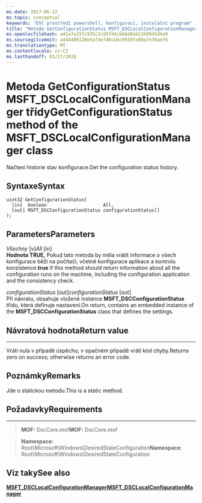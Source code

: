 ```yaml
---
ms.date: 2017-06-12
ms.topic: conceptual
keywords: "DSC prostředí powershell, konfiguraci, instalační program"
title: "Metoda GetConfigurationStatus MSFT_DSCLocalConfigurationManager třídy"
ms.openlocfilehash: a41e7a15fc935c2cd5fd4cb66d0ab13509d5d4e0
ms.sourcegitcommit: a444406120e5af4e746cbbc0558fe89a7e78aef6
ms.translationtype: MT
ms.contentlocale: cs-CZ
ms.lasthandoff: 01/17/2018
---
```

# <a name="getconfigurationstatus-method-of-the-msftdsclocalconfigurationmanager-class"></a><span data-ttu-id="b5390-103">Metoda GetConfigurationStatus MSFT_DSCLocalConfigurationManager třídy</span><span class="sxs-lookup"><span data-stu-id="b5390-103">GetConfigurationStatus method of the MSFT_DSCLocalConfigurationManager class</span></span>

<span data-ttu-id="b5390-104">Načtení historie stav konfigurace.</span><span class="sxs-lookup"><span data-stu-id="b5390-104">Get the configuration status history.</span></span>

<a name="syntax"></a><span data-ttu-id="b5390-105">Syntaxe</span><span class="sxs-lookup"><span data-stu-id="b5390-105">Syntax</span></span>
------

```mof
uint32 GetConfigurationStatus(
  [in]  boolean                     All,
  [out] MSFT_DSCConfigurationStatus configurationStatus[]
);
```

<a name="parameters"></a><span data-ttu-id="b5390-106">Parameters</span><span class="sxs-lookup"><span data-stu-id="b5390-106">Parameters</span></span>
----------

<span data-ttu-id="b5390-107">*Všechny* \[v\]</span><span class="sxs-lookup"><span data-stu-id="b5390-107">*All* \[in\]</span></span>  
<span data-ttu-id="b5390-108">**Hodnota TRUE,** Pokud tato metoda by měla vrátit informace o všech konfigurace běží na počítači, včetně konfigurace aplikace a kontrolu konzistence.</span><span class="sxs-lookup"><span data-stu-id="b5390-108">**true** if this method should return information about all the configuration runs on the machine, including the configuration application and the consistency check.</span></span>

<span data-ttu-id="b5390-109">*configurationStatus* \[out\]</span><span class="sxs-lookup"><span data-stu-id="b5390-109">*configurationStatus* \[out\]</span></span>  
<span data-ttu-id="b5390-110">Při návratu, obsahuje vložené instance **MSFT_DSCConfigurationStatus** třídu, která definuje nastavení.</span><span class="sxs-lookup"><span data-stu-id="b5390-110">On return, contains an embedded instance of the **MSFT_DSCConfigurationStatus** class that defines the settings.</span></span>

## <a name="return-value"></a><span data-ttu-id="b5390-111">Návratová hodnota</span><span class="sxs-lookup"><span data-stu-id="b5390-111">Return value</span></span>
------------

<span data-ttu-id="b5390-112">Vrátí nula v případě úspěchu; v opačném případě vrátí kód chyby.</span><span class="sxs-lookup"><span data-stu-id="b5390-112">Returns zero on success; otherwise returns an error code.</span></span>

## <a name="remarks"></a><span data-ttu-id="b5390-113">Poznámky</span><span class="sxs-lookup"><span data-stu-id="b5390-113">Remarks</span></span>

<span data-ttu-id="b5390-114">Jde o statickou metodu.</span><span class="sxs-lookup"><span data-stu-id="b5390-114">This is a static method.</span></span>

## <a name="requirements"></a><span data-ttu-id="b5390-115">Požadavky</span><span class="sxs-lookup"><span data-stu-id="b5390-115">Requirements</span></span>
------------
><span data-ttu-id="b5390-116">**MOF:** DscCore.mof</span><span class="sxs-lookup"><span data-stu-id="b5390-116">**MOF:** DscCore.mof</span></span>

><span data-ttu-id="b5390-117">**Namespace**: Root\Microsoft\Windows\DesiredStateConfiguration</span><span class="sxs-lookup"><span data-stu-id="b5390-117">**Namespace**: Root\Microsoft\Windows\DesiredStateConfiguration</span></span>


## <a name="see-also"></a><span data-ttu-id="b5390-118">Viz taky</span><span class="sxs-lookup"><span data-stu-id="b5390-118">See also</span></span>


[<span data-ttu-id="b5390-119">**MSFT_DSCLocalConfigurationManager**</span><span class="sxs-lookup"><span data-stu-id="b5390-119">**MSFT_DSCLocalConfigurationManager**</span></span>](msft-dsclocalconfigurationmanager.md)


 

 



